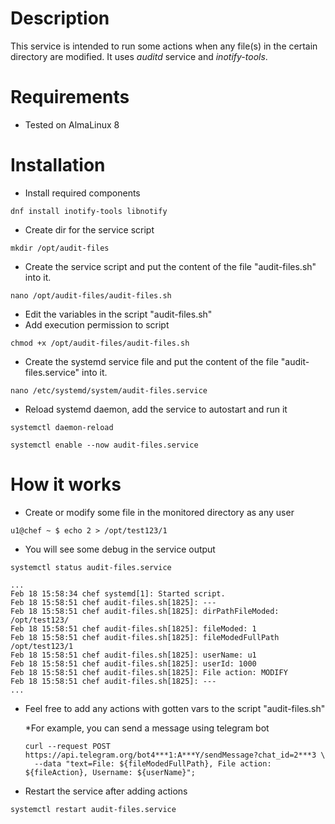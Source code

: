 # Description

This service is intended to run some actions when any file(s) in the certain directory are modified. It uses *auditd* service and *inotify-tools*.

# Requirements

- Tested on AlmaLinux 8

# Installation

- Install required components

```
dnf install inotify-tools libnotify
```

- Create dir for the service script

```
mkdir /opt/audit-files
```

- Create the service script and put the content of the file "audit-files.sh" into it.

```
nano /opt/audit-files/audit-files.sh
```

- Edit the variables in the script "audit-files.sh"
- Add execution permission to script

```
chmod +x /opt/audit-files/audit-files.sh
```

- Create the systemd service file and put the content of the file "audit-files.service" into it.

```
nano /etc/systemd/system/audit-files.service
```

- Reload systemd daemon, add the service to autostart and run it

```
systemctl daemon-reload
```
```
systemctl enable --now audit-files.service
```

# How it works

- Create or modify some file in the monitored directory as any user

```
u1@chef ~ $ echo 2 > /opt/test123/1
```

- You will see some debug in the service output

```
systemctl status audit-files.service
```
```
...
Feb 18 15:58:34 chef systemd[1]: Started script.
Feb 18 15:58:51 chef audit-files.sh[1825]: ---
Feb 18 15:58:51 chef audit-files.sh[1825]: dirPathFileModed: /opt/test123/
Feb 18 15:58:51 chef audit-files.sh[1825]: fileModed: 1
Feb 18 15:58:51 chef audit-files.sh[1825]: fileModedFullPath /opt/test123/1
Feb 18 15:58:51 chef audit-files.sh[1825]: userName: u1
Feb 18 15:58:51 chef audit-files.sh[1825]: userId: 1000
Feb 18 15:58:51 chef audit-files.sh[1825]: File action: MODIFY
Feb 18 15:58:51 chef audit-files.sh[1825]: ---
...
```

- Feel free to add any actions with gotten vars to the script "audit-files.sh"

  *For example, you can send a message using telegram bot
  
  ```
  curl --request POST https://api.telegram.org/bot4***1:A***Y/sendMessage?chat_id=2***3 \
    --data "text=File: ${fileModedFullPath}, File action: ${fileAction}, Username: ${userName}";
  ```
  
- Restart the service after adding actions

```
systemctl restart audit-files.service
```

